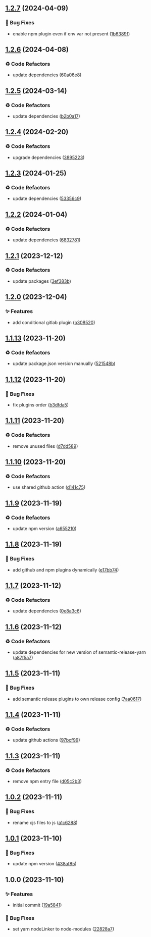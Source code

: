 ## [1.2.7](https://github.com/tiwariav/semantic-release-config/compare/v1.2.6...v1.2.7) (2024-04-09)


### 🐛 Bug Fixes

* enable npm plugin even if env var not present ([1b6389f](https://github.com/tiwariav/semantic-release-config/commit/1b6389f85b6d5a70a663a5dffcdd23511f175d34))

## [1.2.6](https://github.com/tiwariav/semantic-release-config/compare/v1.2.5...v1.2.6) (2024-04-08)


### ♻️ Code Refactors

* update dependencies ([60a06e8](https://github.com/tiwariav/semantic-release-config/commit/60a06e870b3a8fe2e2f6536e220e2db202ca010b))

## [1.2.5](https://github.com/tiwariav/semantic-release-config/compare/v1.2.4...v1.2.5) (2024-03-14)


### ♻️ Code Refactors

* update dependencies ([b2b0a17](https://github.com/tiwariav/semantic-release-config/commit/b2b0a17984b7ae32bdfb90f9a02ae829382aee05))

## [1.2.4](https://github.com/tiwariav/semantic-release-config/compare/v1.2.3...v1.2.4) (2024-02-20)


### ♻️ Code Refactors

* upgrade dependencies ([3895223](https://github.com/tiwariav/semantic-release-config/commit/38952239532771208f7a7a87745f79cd66c62fec))

## [1.2.3](https://github.com/tiwariav/semantic-release-config/compare/v1.2.2...v1.2.3) (2024-01-25)


### ♻️ Code Refactors

* update dependencies ([53356c9](https://github.com/tiwariav/semantic-release-config/commit/53356c963d63ad76817929db97517b8bec3c8954))

## [1.2.2](https://github.com/tiwariav/semantic-release-config/compare/v1.2.1...v1.2.2) (2024-01-04)


### ♻️ Code Refactors

* update dependencies ([6832781](https://github.com/tiwariav/semantic-release-config/commit/6832781b8e9a4181424f28e8dcaf6c40e1c564f5))

## [1.2.1](https://github.com/tiwariav/semantic-release-config/compare/v1.2.0...v1.2.1) (2023-12-12)


### ♻️ Code Refactors

* update packages ([3ef383b](https://github.com/tiwariav/semantic-release-config/commit/3ef383b36a115aa3bf4e4f4fe87b75b836c85394))

## [1.2.0](https://github.com/tiwariav/semantic-release-config/compare/v1.1.13...v1.2.0) (2023-12-04)


### ✨ Features

* add conditional gitlab plugin ([b308520](https://github.com/tiwariav/semantic-release-config/commit/b308520078e774ff6322fb81c111dd9311d3c97c))

## [1.1.13](https://github.com/tiwariav/semantic-release-config/compare/v1.1.12...v1.1.13) (2023-11-20)


### ♻️ Code Refactors

* update package.json version manually ([521548b](https://github.com/tiwariav/semantic-release-config/commit/521548b9a0e56a74807e8c49b4d300d6c4c441e9))

## [1.1.12](https://github.com/tiwariav/semantic-release-config/compare/v1.1.11...v1.1.12) (2023-11-20)


### 🐛 Bug Fixes

* fix plugins order ([b3dfda5](https://github.com/tiwariav/semantic-release-config/commit/b3dfda5747ffd5d6ded9c6fbd6eac44bf22704b0))

## [1.1.11](https://github.com/tiwariav/semantic-release-config/compare/v1.1.10...v1.1.11) (2023-11-20)


### ♻️ Code Refactors

* remove unused files ([d7dd589](https://github.com/tiwariav/semantic-release-config/commit/d7dd5898d4820ade167404d7d1441549609ea63c))

## [1.1.10](https://github.com/tiwariav/semantic-release-config/compare/v1.1.9...v1.1.10) (2023-11-20)


### ♻️ Code Refactors

* use shared github action ([d141c75](https://github.com/tiwariav/semantic-release-config/commit/d141c7512ab2c7e5c75ccb83e2cc8be629323f61))

## [1.1.9](https://github.com/tiwariav/semantic-release-config/compare/v1.1.8...v1.1.9) (2023-11-19)


### ♻️ Code Refactors

* update npm version ([a655210](https://github.com/tiwariav/semantic-release-config/commit/a655210197556df9a050994f40f84f5069fbfc2b))

## [1.1.8](https://github.com/tiwariav/semantic-release-config/compare/v1.1.7...v1.1.8) (2023-11-19)


### 🐛 Bug Fixes

* add github and npm plugins dynamically ([e17bb74](https://github.com/tiwariav/semantic-release-config/commit/e17bb740b793726ca0c3a4272f57a6233bab34af))

## [1.1.7](https://github.com/tiwariav/semantic-release-config/compare/v1.1.6...v1.1.7) (2023-11-12)


### ♻️ Code Refactors

* update dependencies ([0e8a3c6](https://github.com/tiwariav/semantic-release-config/commit/0e8a3c6d9a475eee28be203ad60960781a9eaffa))

## [1.1.6](https://github.com/tiwariav/semantic-release-config/compare/v1.1.5...v1.1.6) (2023-11-12)


### ♻️ Code Refactors

* update dependencies for new version of semantic-release-yarn ([a87f5a7](https://github.com/tiwariav/semantic-release-config/commit/a87f5a704168b675789bb4ed85ea11d5531586cd))

## [1.1.5](https://github.com/tiwariav/semantic-release-config/compare/v1.1.4...v1.1.5) (2023-11-11)


### 🐛 Bug Fixes

* add semantic release plugins to own release config ([7aa0617](https://github.com/tiwariav/semantic-release-config/commit/7aa0617cd9f43f0c4694c33f616cd4f225116194))

## [1.1.4](https://github.com/tiwariav/semantic-release-config/compare/v1.1.3...v1.1.4) (2023-11-11)


### ♻️ Code Refactors

* update github actions ([97bcf99](https://github.com/tiwariav/semantic-release-config/commit/97bcf99075fe5694bcd06a8b5e1943b6930d5571))

## [1.1.3](https://github.com/tiwariav/semantic-release-config/compare/v1.1.2...v1.1.3) (2023-11-11)


### ♻️ Code Refactors

* remove npm entry file ([d05c2b3](https://github.com/tiwariav/semantic-release-config/commit/d05c2b31d69b8b5b85e887f2730e4fdec2c5117a))

## [1.0.2](https://github.com/tiwariav/semantic-release-config/compare/v1.0.1...v1.0.2) (2023-11-11)

### 🐛 Bug Fixes

* rename cjs files to js ([a1c6288](https://github.com/tiwariav/semantic-release-config/commit/a1c628811bfceb7138cfa451b14fe9ffec7acba0))

## [1.0.1](https://github.com/tiwariav/semantic-release-config/compare/v1.0.0...v1.0.1) (2023-11-10)

### 🐛 Bug Fixes

* update npm version ([438af85](https://github.com/tiwariav/semantic-release-config/commit/438af85d436721c4a6e0c7ce313200a77e16a71a))

## 1.0.0 (2023-11-10)

### ✨ Features

* initial commit ([19a5841](https://github.com/tiwariav/semantic-release-config/commit/19a58411476e272461b7d8f05a6ad2d6ed19bc6e))

### 🐛 Bug Fixes

* set yarn nodeLinker to node-modules ([22828a7](https://github.com/tiwariav/semantic-release-config/commit/22828a7d265a886123a8179da784ab13a1236d95))

